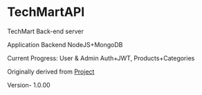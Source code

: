 # TechMartAPI

TechMart Back-end server

Application Backend NodeJS+MongoDB

Current Progress: User & Admin Auth+JWT, Products+Categories

Originally derived from  [Project](https://github.com/R3WorkZ/Techmec-Back/)

Version- 1.0.00
